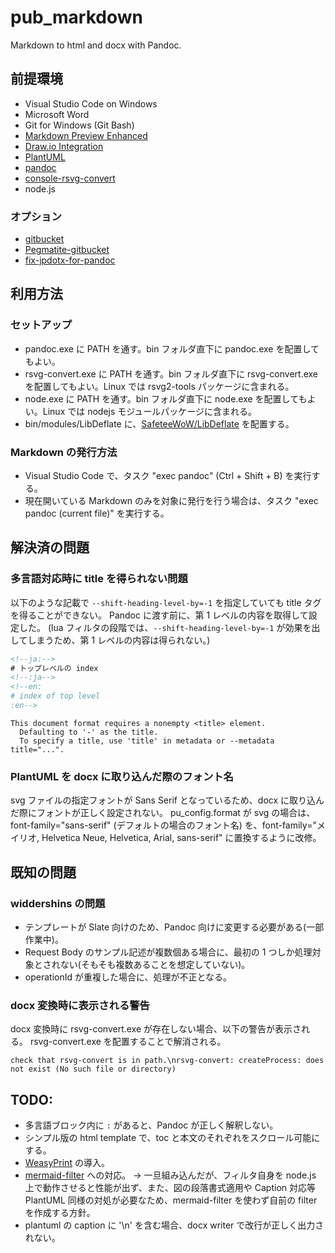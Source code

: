 # pub_markdown

Markdown to html and docx with Pandoc.

## 前提環境

+ Visual Studio Code on Windows
+ Microsoft Word
+ Git for Windows (Git Bash)
+ [Markdown Preview Enhanced](https://marketplace.visualstudio.com/items?itemName=shd101wyy.markdown-preview-enhanced)
+ [Draw.io Integration](https://marketplace.visualstudio.com/items?itemName=hediet.vscode-drawio)
+ [PlantUML](https://marketplace.visualstudio.com/items?itemName=jebbs.plantuml)
+ [pandoc](https://github.com/jgm/pandoc)
+ [console-rsvg-convert](https://github.com/miyako/console-rsvg-convert)
+ node.js

### オプション

+ [gitbucket](https://github.com/gitbucket/gitbucket)
+ [Pegmatite-gitbucket](https://chromewebstore.google.com/detail/pegmatite-gitbucket/gkdjfofhecooaojkhbohidojebbpcene?pli=1)
+ [fix-jpdotx-for-pandoc](https://github.com/Hondarer/fix-jpdotx-for-pandoc)

## 利用方法

### セットアップ

+ pandoc.exe に PATH を通す。bin フォルダ直下に pandoc.exe を配置してもよい。
+ rsvg-convert.exe に PATH を通す。bin フォルダ直下に rsvg-convert.exe を配置してもよい。Linux では rsvg2-tools パッケージに含まれる。
+ node.exe に PATH を通す。bin フォルダ直下に node.exe を配置してもよい。Linux では nodejs モジュールパッケージに含まれる。
+ bin/modules/LibDeflate に、[SafeteeWoW/LibDeflate](https://github.com/SafeteeWoW/LibDeflate) を配置する。

### Markdown の発行方法

+ Visual Studio Code で、タスク "exec pandoc" (Ctrl + Shift + B) を実行する。
+ 現在開いている Markdown のみを対象に発行を行う場合は、タスク "exec pandoc (current file)" を実行する。

## 解決済の問題

### 多言語対応時に title を得られない問題

以下のような記載で `--shift-heading-level-by=-1` を指定していても title タグを得ることができない。
Pandoc に渡す前に、第 1 レベルの内容を取得して設定した。
(lua フィルタの段階では、`--shift-heading-level-by=-1` が効果を出してしまうため、第 1 レベルの内容は得られない。)

```html
<!--ja:-->
# トップレベルの index
<!--:ja-->
<!--en:
# index of top level
:en-->
```

```text
This document format requires a nonempty <title> element.
  Defaulting to '-' as the title.
  To specify a title, use 'title' in metadata or --metadata title="...".
```

### PlantUML を docx に取り込んだ際のフォント名

svg ファイルの指定フォントが Sans Serif となっているため、docx に取り込んだ際にフォントが正しく設定されない。
pu_config.format が svg の場合は、font-family="sans-serif" (デフォルトの場合のフォント名) を、font-family="メイリオ, Helvetica Neue, Helvetica, Arial, sans-serif" に置換するように改修。

## 既知の問題

### widdershins の問題

+ テンプレートが Slate 向けのため、Pandoc 向けに変更する必要がある(一部作業中)。
+ Request Body のサンプル記述が複数個ある場合に、最初の 1 つしか処理対象とされない(そもそも複数あることを想定していない)。
+ operationId が重複した場合に、処理が不正となる。

### docx 変換時に表示される警告

docx 変換時に rsvg-convert.exe が存在しない場合、以下の警告が表示される。
rsvg-convert.exe を配置することで解消される。

```text
check that rsvg-convert is in path.\nrsvg-convert: createProcess: does not exist (No such file or directory)
```

## TODO:

+ 多言語ブロック内に `:` があると、Pandoc が正しく解釈しない。
+ シンプル版の html template で、toc と本文のそれぞれをスクロール可能にする。
+ [WeasyPrint](https://github.com/Kozea/WeasyPrint) の導入。
+ [mermaid-filter](https://github.com/raghur/mermaid-filter) への対応。
  → 一旦組み込んだが、フィルタ自身を node.js 上で動作させると性能が出ず、また、図の段落書式適用や Caption 対応等 PlantUML 同様の対処が必要なため、mermaid-filter を使わず自前の filter を作成する方針。
+ plantuml の caption に '\n' を含む場合、docx writer で改行が正しく出力されない。
